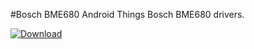 #Bosch BME680
Android Things Bosch BME680 drivers.

[ ![Download](https://api.bintray.com/packages/knobtviker/maven/bme680/images/download.svg) ](https://bintray.com/knobtviker/maven/bme680/_latestVersion)